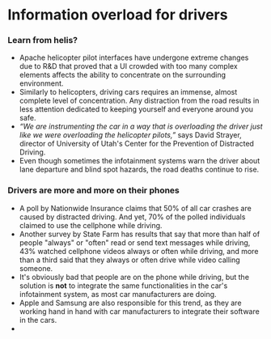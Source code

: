 # Information overload for drivers

### Learn from helis?
- Apache helicopter pilot interfaces have undergone extreme changes due to R&D that proved that a UI crowded with too many complex elements affects the ability to concentrate on the surrounding environment.
- Similarly to helicopters, driving cars requires an immense, almost complete level of concentration. Any distraction from the road results in less attention dedicated to keeping yourself and everyone around you safe.
- *“We are instrumenting the car in a way that is overloading the driver just like we were overloading the helicopter pilots,”* says David Strayer, director of University of Utah's Center for the Prevention of Distracted Driving.
- Even though sometimes the infotainment systems warn the driver about lane departure and blind spot hazards, the road deaths continue to rise.

### Drivers are more and more on their phones
- A poll by Nationwide Insurance claims that 50% of all car crashes are caused by distracted driving. And yet, 70% of the polled individuals claimed to use the cellphone while driving.
- Another survey by State Farm has results that say that more than half of people "always" or "often" read or send text messages while driving, 43% watched cellphone videos always or often while driving, and more than a third said that they always or often drive while video calling someone.
- It's obviously bad that people are on the phone while driving, but the solution is **not** to integrate the same functionalities in the car's infotainment system, as most car manufacturers are doing.
- Apple and Samsung are also responsible for this trend, as they are working hand in hand with car manufacturers to integrate their software in the cars.
- 
